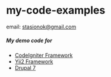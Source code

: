 # my-code-examples
email: stasionok@gmail.com


##### My demo code for

- [CodeIgniter Framework](https://codeigniter.com/)
- [Yii2 Framework](www.yiiframework.com/)
- [Drupal 7](https://www.drupal.org/)



